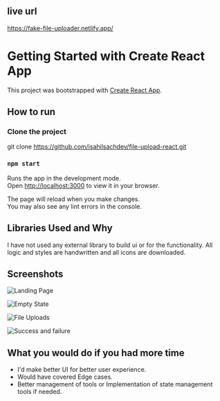 ## live url 
https://fake-file-uploader.netlify.app/

# Getting Started with Create React App

This project was bootstrapped with [Create React App](https://github.com/facebook/create-react-app).

## How to run

### Clone the project
 git clone https://github.com/isahilsachdev/file-upload-react.git
### `npm start`

Runs the app in the development mode.\
Open [http://localhost:3000](http://localhost:3000) to view it in your browser.

The page will reload when you make changes.\
You may also see any lint errors in the console.

## Libraries Used and Why

I have not used any external library to build ui or for the functionality.
All logic and styles are handwritten and all icons are downloaded.

## Screenshots

![Landing Page](https://user-images.githubusercontent.com/73214085/197862224-11272499-0207-4e3c-a314-7dcda62659fe.png)

![Empty State](https://user-images.githubusercontent.com/73214085/197862240-6556abef-1d62-4787-8788-5df398197233.png)

![File Uploads](https://user-images.githubusercontent.com/73214085/197862282-3af2ff2b-6be7-4b06-bdfb-1c1c3392e16b.png)

![Success and failure](https://user-images.githubusercontent.com/73214085/197862305-5f7ed3fb-32b4-4c9b-8fae-5eb4d5ec2f30.png)


## What you would do if you had more time

* I'd make better UI for better user experience.
* Would have covered Edge cases.
* Better management of tools or Implementation of state management tools if needed.



